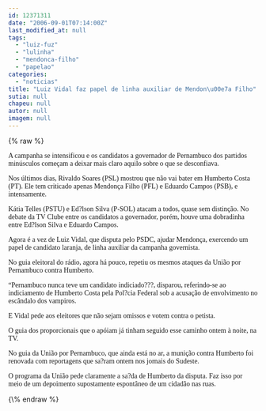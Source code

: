 ```yaml
---
id: 12371311
date: "2006-09-01T07:14:00Z"
last_modified_at: null
tags:
  - "luiz-fuz"
  - "lulinha"
  - "mendonca-filho"
  - "papelao"
categories:
  - "noticias"
title: "Luiz Vidal faz papel de linha auxiliar de Mendon\u00e7a Filho"
sutia: null
chapeu: null
autor: null
imagem: null
---
```

{\% raw %}
<p><P><FONT face=Verdana>A campanha se intensificou e os candidatos a governador de Pernambuco dos partidos minúsculos começam a deixar mais claro aquilo sobre o que se desconfiava.</FONT></P></p>
<p><P><FONT face=Verdana>Nos últimos dias, Rivaldo Soares (PSL) mostrou que não vai bater em Humberto Costa (PT). Ele tem criticado apenas Mendonça Filho (PFL) e Eduardo Campos (PSB), e intensamente.</FONT></P></p>
<p><P><FONT face=Verdana>Kátia Telles (PSTU) e Ed?lson Silva (P-SOL) atacam a todos, quase sem distinção. No debate da TV Clube entre os candidatos a governador, porém, houve uma dobradinha entre Ed?lson Silva e Eduardo Campos.</FONT></P></p>
<p><P><FONT face=Verdana>Agora é a vez de Luiz Vidal, que disputa pelo PSDC,&nbsp;ajudar Mendonça, exercendo um papel de candidato laranja, de linha auxiliar da campanha governista. </FONT></P></p>
<p><P><FONT face=Verdana>No guia eleitoral do rádio, agora há pouco, repetiu os mesmos ataques da União por Pernambuco contra Humberto.</FONT></P></p>
<p><P><FONT face=Verdana>“Pernambuco nunca teve um candidato indiciado???, disparou, referindo-se ao indiciamento de Humberto Costa pela Pol?cia Federal sob a acusação de envolvimento no escândalo dos vampiros.</FONT></P></p>
<p><P><FONT face=Verdana>E Vidal pede aos eleitores que não sejam omissos e votem contra o petista.</FONT></P></p>
<p><P><FONT face=Verdana>O guia dos proporcionais que o apóiam já tinham seguido esse caminho ontem à noite, na TV.</FONT></P></p>
<p><P><FONT face=Verdana>No guia da União por Pernambuco, que ainda está no ar, a munição contra Humberto foi renovada com reportagens que sa?ram ontem nos jornais do Sudeste.</FONT></P></p>
<p><P><FONT face=Verdana>O programa da União pede claramente a sa?da de Humberto da disputa. Faz isso por meio de um depoimento supostamente espontâneo de um cidadão nas ruas.</FONT></P> </p>
{\% endraw %}